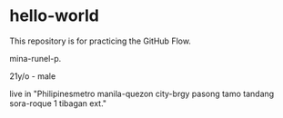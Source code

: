 # hello-world
This repository is for practicing the GitHub Flow.



mina-runel-p.

21y/o - male

  live in 
"Philipinesmetro manila-quezon city-brgy pasong tamo tandang sora-roque 1 tibagan ext."
